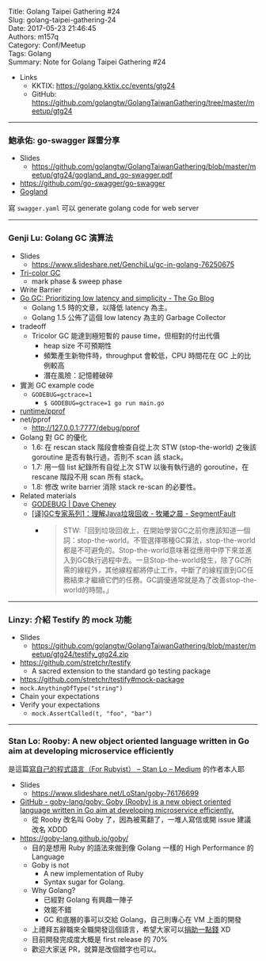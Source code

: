 Title: Golang Taipei Gathering #24  
Slug: golang-taipei-gathering-24  
Date: 2017-05-23 21:46:45  
Authors: m157q  
Category: Conf/Meetup  
Tags: Golang  
Summary: Note for Golang Taipei Gathering #24  
  
  
+ Links  
    + KKTIX: <https://golang.kktix.cc/events/gtg24>  
    + GitHub: <https://github.com/golangtw/GolangTaiwanGathering/tree/master/meetup/gtg24>  
  
---  
  
### 鮑承佑: go-swagger 踩雷分享  
  
+ Slides  
    + <https://github.com/golangtw/GolangTaiwanGathering/blob/master/meetup/gtg24/gogland_and_go-swagger.pdf>  
+ <https://github.com/go-swagger/go-swagger>  
+ [Gogland](https://www.jetbrains.com/go/)  
  
寫 `swagger.yaml` 可以 generate golang code for web server  
  
---  
  
### Genji Lu: Golang GC 演算法  
  
+ Slides  
    + <https://www.slideshare.net/GenchiLu/gc-in-golang-76250675>  
+ [Tri-color GC](https://en.wikipedia.org/wiki/Tracing_garbage_collection#Tri-color_marking)  
    + mark phase & sweep phase  
+ Write Barrier  
+ [Go GC: Prioritizing low latency and simplicity - The Go Blog](https://blog.golang.org/go15gc)  
    + Golang 1.5 時的文章，以降低 latency 為主。  
    + Golang 1.5 公佈了這個 low latency 為主的 Garbage Collector  
+ tradeoff  
    + Tricolor GC 能達到極短暫的 pause time，但相對的付出代價  
        + heap size 不可預期性  
        + 頻繁產生新物件時，throughput 會較低，CPU 時間花在 GC 上的比例較高  
        + 潛在風險：記憶體破碎  
+ 實測 GC example code  
    + `GODEBUG=gctrace=1`  
        + `$ GODEBUG=gctrace=1 go run main.go`  
+ [runtime/pprof](https://golang.org/pkg/runtime/pprof/)  
+ net/pprof  
    + http://127.0.0.1:7777/debug/pprof  
+ Golang 對 GC 的優化  
    + 1.6: 在 rescan stack 階段會檢查自從上次 STW (stop-the-world) 之後該 goroutine 是否有執行過，否則不 scan 該 stack。  
    + 1.7: 用一個 list 紀錄所有自從上次 STW 以後有執行過的 goroutine，在 rescane 階段不用 scan 所有 stack。  
    + 1.8: 修改 write barrier 消除 stack re-scan 的必要性。  
+ Related materials  
    + [GODEBUG | Dave Cheney](https://dave.cheney.net/tag/godebug)  
    + [\[译\]GC专家系列1：理解Java垃圾回收 - 牧曦之晨 - SegmentFault](https://segmentfault.com/a/1190000004233812)  
        + > STW:「回到垃圾回收上，在開始學習GC之前你應該知道一個詞：stop-the-world。不管選擇哪種GC算法，stop-the-world都是不可避免的。Stop-the-world意味著從應用中停下來並進入到GC執行過程中去。一旦Stop-the-world發生，除了GC所需的線程外，其他線程都將停止工作，中斷了的線程直到GC任務結束才繼續它們的任務。GC調優通常就是為了改善stop-the-world的時間。」  
  
---  
  
### Linzy: 介紹 Testify 的 mock 功能  
  
+ Slides  
    + <https://github.com/golangtw/GolangTaiwanGathering/blob/master/meetup/gtg24/testify_gtg24.zip>  
+ <https://github.com/stretchr/testify>  
    + A sacred extension to the standard go testing package  
+ <https://github.com/stretchr/testify#mock-package>  
+ `mock.AnythingOfType("string")`  
+ Chain your expectations  
+ Verify your expectations  
    + `mock.AssertCalled(t, "foo", "bar")`  
  
---  
  
### Stan Lo: Rooby: A new object oriented language written in Go aim at developing microservice efficiently  
  
是這篇[寫自己的程式語言（For Rubyist） – Stan Lo – Medium](https://medium.com/@st0012/%E5%AF%AB%E8%87%AA%E5%B7%B1%E7%9A%84%E7%A8%8B%E5%BC%8F%E8%AA%9E%E8%A8%80-for-rubyist-3f055c4573da) 的作者本人耶  
  
+ Slides  
    + <https://www.slideshare.net/LoStan/goby-76176699>  
+ [GitHub - goby-lang/goby: Goby (Rooby) is a new object oriented language written in Go aim at developing microservice efficiently.](https://github.com/goby-lang/goby)  
    + 從 Rooby 改名叫 Goby 了，因為被罵翻了，一堆人寫信或開 issue 建議改名 XDDD  
+ <https://goby-lang.github.io/goby/>  
    + 目的是想用 Ruby 的語法來做到像 Golang 一樣的 High Performance 的 Language  
    + Goby is not  
        + A new implementation of Ruby  
        + Syntax sugar for Golang.  
    + Why Golang?  
        + 已經對 Golang 有興趣一陣子  
        + 效能不錯  
        + GC 和底層的事可以交給 Golang，自己則專心在 VM 上面的開發  
    + 上禮拜五辭職來全職開發這個語言，希望大家可以[捐助一點錢](https://gratipay.com/goby/) XD  
    + 目前開發完成度大概是 first release 的 70%  
    + 歡迎大家送 PR，就算是改個錯字也可以。  
